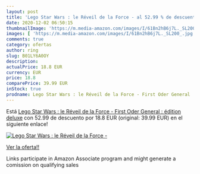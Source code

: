 ```yaml
---
layout: post
title: 'Lego Star Wars : le Réveil de la Force - al 52.99 % de descuento'
date: 2020-12-02 06:50:15
thumbnailImage: 'https://m.media-amazon.com/images/I/61Bn2hB6j7L._SL200_.jpg'
images: [ 'https://m.media-amazon.com/images/I/61Bn2hB6j7L._SL200_.jpg' ]
comments: true
category: ofertas
author: ring
slug: B01LY6A0OY
description:
actualPrice: 18.8 EUR
currency: EUR
price: 18.8
comparePrice: 39.99 EUR
inStock: true
prodname: Lego Star Wars : le Réveil de la Force - First Oder General : édition deluxe
---
```


Está [Lego Star Wars : le Réveil de la Force - First Oder General : édition deluxe](https://www.amazon.fr/dp/B01LY6A0OY/?tag=tolees0d-21) con 52.99 de descuento por 18.8 EUR (original: 39.99 EUR) en el siguiente enlace!

[![Lego Star Wars : le Réveil de la Force -](https://m.media-amazon.com/images/I/61Bn2hB6j7L._SL200_.jpg)](https://www.amazon.fr/dp/B01LY6A0OY/?tag=tolees0d-21)

[Ver la oferta!!](https://www.amazon.fr/dp/B01LY6A0OY/?tag=tolees0d-21)

Links participate in Amazon Associate program and might generate a comission on qualifying sales


